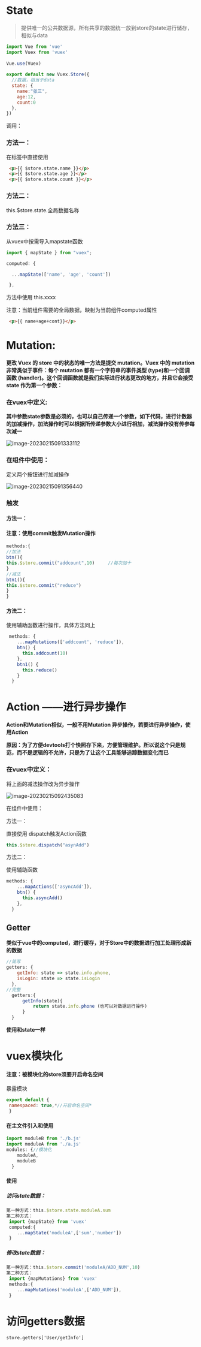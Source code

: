 # State

> 提供唯一的公共数据源，所有共享的数据统一放到store的state进行储存，相似与data

```js
import Vue from 'vue'
import Vuex from 'vuex'
 
Vue.use(Vuex)
 
export default new Vuex.Store({
  //数据，相当于data
  state: {
    name:"张三",
    age:12,
    count:0
  },
})
```

 调用：

### 方法一：

在标签中直接使用

```html
 <p>{{ $store.state.name }}</p>
 <p>{{ $store.state.age }}</p>
 <p>{{ $store.state.count }}</p>
```

###  方法二：

this.$store.state.全局数据名称

### 方法三：

从vuex中按需导入mapstate函数

```js
import { mapState } from "vuex";

computed: {

  ...mapState(['name', 'age', 'count'])

 },
```

方法中使用 this.xxxx

注意：当前组件需要的全局数据，映射为当前组件computed属性

```html
 <p>{{ name+age+cont}}</p>
```

# Mutation:

**更改 Vuex 的 store 中的状态的唯一方法是提交 mutation。Vuex 中的 mutation 非常类似于事件：每个 mutation 都有一个字符串的事件类型 (type)和一个回调函数 (handler)。这个回调函数就是我们实际进行状态更改的地方，并且它会接受 state 作为第一个参数：**

###  在vuex中定义:

**其中参数state参数是必须的，也可以自己传递一个参数，如下代码，进行计数器的加减操作，加法操作时可以根据所传递参数大小进行相加，减法操作没有传参每次减一**

![image-20230215091333112](C:\Users\Administrator\AppData\Roaming\Typora\typora-user-images\image-20230215091333112.png)

### 在组件中使用：

 定义两个按钮进行加减操作



![image-20230215091356440](C:\Users\Administrator\AppData\Roaming\Typora\typora-user-images\image-20230215091356440.png)

###  触发

#### 方法一：

#### 注意：使用commit触发Mutation操作

```js
methods:{
//加法
btn(){
this.$store.commit("addcount",10)     //每次加十
}
//减法
btn1(){
this.$store.commit("reduce") 
}
}
```

#### 方法二：

使用辅助函数进行操作，具体方法同上

```js
 methods: {
    ...mapMutations(['addcount', 'reduce']),
    btn() {
      this.addcount(10)
    },
    btn1() {
      this.reduce()
    }
  }
```

#  Action ——进行异步操作

**Action和Mutation相似，一般不用Mutation 异步操作，若要进行异步操作，使用Action**

**原因：为了方便devtools打个快照存下来，方便管理维护。所以说这个只是规范，而不是逻辑的不允许，只是为了让这个工具能够追踪数据变化而已**

### 在vuex中定义：

将上面的减法操作改为异步操作

![image-20230215092435083](C:\Users\Administrator\AppData\Roaming\Typora\typora-user-images\image-20230215092435083.png)

 在组件中使用：

方法一：

直接使用  dispatch触发Action函数

```js
this.$store.dispatch("asynAdd")
```

方法二：

使用辅助函数

```js
methods: {
    ...mapActions(['asyncAdd']),
    btn() {
      this.asyncAdd()
    },
  }
```

##  Getter

**类似于vue中的computed，进行缓存，对于Store中的数据进行加工处理形成新的数据**

```js
//简写 
getters: {
    getInfo: state => state.info.phone,
    isLogin: state => state.isLogin
  },
//完整
  getters:{
      getInfo(state){
          return state.info.phone (也可以对数据进行操作)
      }
  }
```

**使用和state一样**

# vuex模块化

#### 注意：被模块化的store须要开启命名空间

暴露模块

```js
export default {
 namespaced: true,*//开启命名空间*
 } 
```

#### 在主文件引入和使用

```js
import moduleB from './b.js'
import moduleA from './a.js'
modules: {//模块化
    moduleA,
    moduleB
  }
```

#### 使用

##### 访问state数据：

```js
第一种方式：this.$store.state.moduleA.sum
第二种方式：
 import {mapState} from 'vuex'
 computed:{
 	...mapState('moduleA',['sum','number'])
 }
```

##### 修改state数据：

```js
第一种方式：this.$store.commit('moduleA/ADD_NUM',10)
第二种方式：
 import {mapMutations} from 'vuex'
 methods:{
	...mapMutations('moduleA',['ADD_NUM']),
 }
```

# 访问getters数据

```
store.getters['User/getInfo']
```

